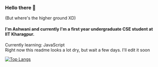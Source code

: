 ### Hello there 👋
(But where's the higher ground XD)

#### I'm Ashwani and currently I'm a first year undergraduate CSE student at IIT Kharagpur.

Currently learning: JavaScript  
Right now this readme looks a lot dry, but wait a few days. I'll edit it soon

[![Top Langs](https://github-readme-stats.vercel.app/api/top-langs/?username=4shw4n1&layout=compact)](https://github.com/anuraghazra/github-readme-stats)
